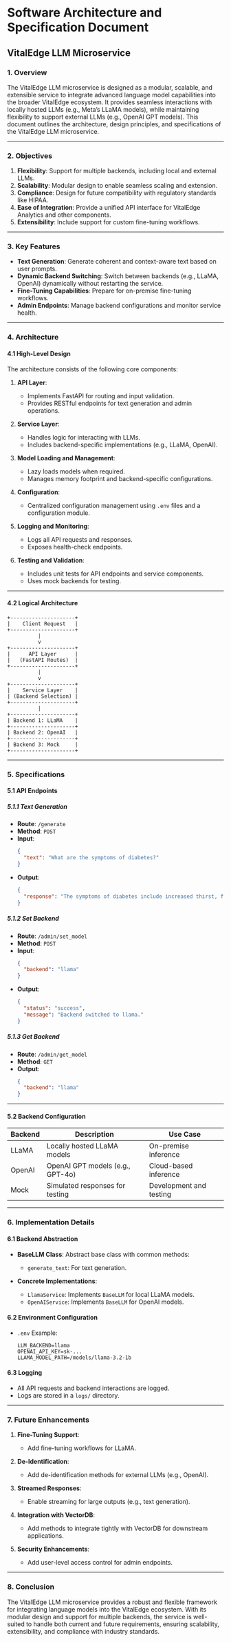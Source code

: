 # Software Architecture and Specification Document

## VitalEdge LLM Microservice

### **1. Overview**

The VitalEdge LLM microservice is designed as a modular, scalable, and extensible service to integrate advanced language model capabilities into the broader VitalEdge ecosystem. It provides seamless interactions with locally hosted LLMs (e.g., Meta’s LLaMA models), while maintaining flexibility to support external LLMs (e.g., OpenAI GPT models). This document outlines the architecture, design principles, and specifications of the VitalEdge LLM microservice.

---

### **2. Objectives**

1. **Flexibility**: Support for multiple backends, including local and external LLMs.
2. **Scalability**: Modular design to enable seamless scaling and extension.
3. **Compliance**: Design for future compatibility with regulatory standards like HIPAA.
4. **Ease of Integration**: Provide a unified API interface for VitalEdge Analytics and other components.
5. **Extensibility**: Include support for custom fine-tuning workflows.

---

### **3. Key Features**

- **Text Generation**: Generate coherent and context-aware text based on user prompts.
- **Dynamic Backend Switching**: Switch between backends (e.g., LLaMA, OpenAI) dynamically without restarting the service.
- **Fine-Tuning Capabilities**: Prepare for on-premise fine-tuning workflows.
- **Admin Endpoints**: Manage backend configurations and monitor service health.

---

### **4. Architecture**

#### 4.1 **High-Level Design**

The architecture consists of the following core components:

1. **API Layer**:

   - Implements FastAPI for routing and input validation.
   - Provides RESTful endpoints for text generation and admin operations.

2. **Service Layer**:

   - Handles logic for interacting with LLMs.
   - Includes backend-specific implementations (e.g., LLaMA, OpenAI).

3. **Model Loading and Management**:

   - Lazy loads models when required.
   - Manages memory footprint and backend-specific configurations.

4. **Configuration**:

   - Centralized configuration management using `.env` files and a configuration module.

5. **Logging and Monitoring**:

   - Logs all API requests and responses.
   - Exposes health-check endpoints.

6. **Testing and Validation**:

   - Includes unit tests for API endpoints and service components.
   - Uses mock backends for testing.

---

#### 4.2 **Logical Architecture**

```plaintext
+---------------------+
|    Client Request   |
+---------------------+
          |
          v
+---------------------+
|      API Layer      |
|   (FastAPI Routes)  |
+---------------------+
          |
          v
+---------------------+
|    Service Layer    |
| (Backend Selection) |
+---------------------+
          |
+---------------------+
| Backend 1: LLaMA    |
+---------------------+
| Backend 2: OpenAI   |
+---------------------+
| Backend 3: Mock     |
+---------------------+
```

---

### **5. Specifications**

#### 5.1 **API Endpoints**

##### 5.1.1 Text Generation

- **Route**: `/generate`
- **Method**: `POST`
- **Input**:
  ```json
  {
    "text": "What are the symptoms of diabetes?"
  }
  ```
- **Output**:
  ```json
  {
    "response": "The symptoms of diabetes include increased thirst, frequent urination, and fatigue."
  }
  ```

##### 5.1.2 Set Backend

- **Route**: `/admin/set_model`
- **Method**: `POST`
- **Input**:
  ```json
  {
    "backend": "llama"
  }
  ```
- **Output**:
  ```json
  {
    "status": "success",
    "message": "Backend switched to llama."
  }
  ```

##### 5.1.3 Get Backend

- **Route**: `/admin/get_model`
- **Method**: `GET`
- **Output**:
  ```json
  {
    "backend": "llama"
  }
  ```

---

#### 5.2 **Backend Configuration**

| Backend | Description                      | Use Case                |
| ------- | -------------------------------- | ----------------------- |
| LLaMA   | Locally hosted LLaMA models      | On-premise inference    |
| OpenAI  | OpenAI GPT models (e.g., GPT-4o) | Cloud-based inference   |
| Mock    | Simulated responses for testing  | Development and testing |

---

### **6. Implementation Details**

#### 6.1 **Backend Abstraction**

- **BaseLLM Class**:
  Abstract base class with common methods:

  - `generate_text`: For text generation.

- **Concrete Implementations**:

  - `LlamaService`: Implements `BaseLLM` for local LLaMA models.
  - `OpenAIService`: Implements `BaseLLM` for OpenAI models.

#### 6.2 **Environment Configuration**

- `.env` Example:
  ```plaintext
  LLM_BACKEND=llama
  OPENAI_API_KEY=sk-...
  LLAMA_MODEL_PATH=/models/llama-3.2-1b
  ```

#### 6.3 **Logging**

- All API requests and backend interactions are logged.
- Logs are stored in a `logs/` directory.

---

### **7. Future Enhancements**

1. **Fine-Tuning Support**:

   - Add fine-tuning workflows for LLaMA.

2. **De-Identification**:

   - Add de-identification methods for external LLMs (e.g., OpenAI).

3. **Streamed Responses**:

   - Enable streaming for large outputs (e.g., text generation).

4. **Integration with VectorDB**:

   - Add methods to integrate tightly with VectorDB for downstream applications.

5. **Security Enhancements**:

   - Add user-level access control for admin endpoints.

---

### **8. Conclusion**

The VitalEdge LLM microservice provides a robust and flexible framework for integrating language models into the VitalEdge ecosystem. With its modular design and support for multiple backends, the service is well-suited to handle both current and future requirements, ensuring scalability, extensibility, and compliance with industry standards.

